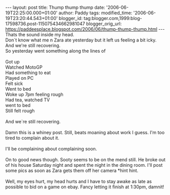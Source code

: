 \-\-- layout: post title: Thump thump thump date:
\'2006-06-19T22:25:00.000+01:00\' author: Paddy tags: modified\_time:
\'2006-06-19T23:20:44.543+01:00\' blogger\_id:
tag:blogger.com,1999:blog-17598736.post-115075434662981047
blogger\_orig\_url:
https://paddeesplace.blogspot.com/2006/06/thump-thump-thump.html \-\--
Thats the sound inside my head.\
Don\`t know what me n Zara ate yesterday but it left us feeling a bit
icky.\
And we\'re still recovering.\
So yesterday went something along the lines of\
\
Got up\
Watched MotoGP\
Had something to eat\
Played on PC\
Felt sick\
Went to bed\
Woke up 7pm feeling rough\
Had tea, watched TV\
went to bed\
Still felt rough\
\
And we\`re still recovering.\
\
Damn this is a whiney post. Still, beats moaning about work I guess.
I\'m too tired to complain about it.\
\
I\'ll be complaining about complaining soon.\
\
On to good news though. Sooty seems to be on the mend still. He broke
out of his house Saturday night and spent the night in the dining room.
I\'ll post some pics as soon as Zara gets them off her camera \*hint
hint.\
\
Well, my eyes hurt, my head hurts and I have to stay awake as late as
possible to bid on a game on ebay. Fancy letting it finish at 1:30pm,
damnit!
